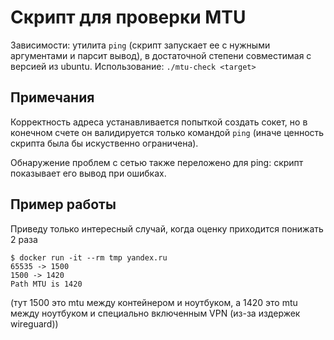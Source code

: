 # Скрипт для проверки MTU
Зависимости: утилита `ping` (скрипт запускает ее с нужными аргументами и парсит вывод), в достаточной степени совместимая с версией из ubuntu.
Использование: `./mtu-check <target>`
## Примечания
Корректность адреса устанавливается попыткой cоздать сокет, но в конечном счете он валидируется только командой `ping`
(иначе ценность скрипта была бы искуственно ограничена).

Обнаружение проблем с сетью также переложено для ping: скрипт показывает его вывод при ошибках.

## Пример работы
Приведу только интересный случай, когда оценку приходится понижать 2 раза
```
$ docker run -it --rm tmp yandex.ru
65535 -> 1500
1500 -> 1420
Path MTU is 1420
```
(тут 1500 это mtu между контейнером и ноутбуком, а 1420 это mtu между ноутбуком и специально включенным VPN (из-за издержек wireguard))
